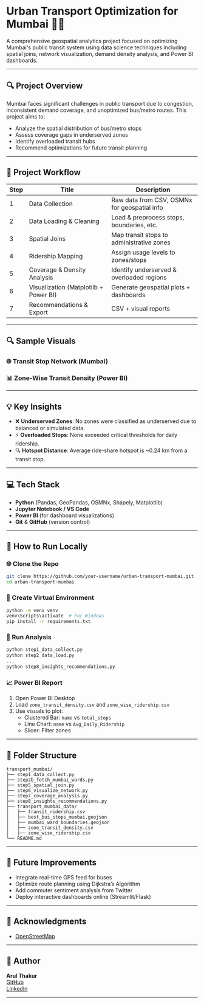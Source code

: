 # Urban Transport Optimization for Mumbai 🌆🚌



A comprehensive geospatial analytics project focused on optimizing Mumbai's public transit system using data science techniques including spatial joins, network visualization, demand density analysis, and Power BI dashboards.

---

## 🔍 Project Overview

Mumbai faces significant challenges in public transport due to congestion, inconsistent demand coverage, and unoptimized bus/metro routes. This project aims to:

- Analyze the spatial distribution of bus/metro stops
- Assess coverage gaps in underserved zones
- Identify overloaded transit hubs
- Recommend optimizations for future transit planning

---

## 📅 Project Workflow

| Step | Title                                 | Description                                  |
| ---- | ------------------------------------- | -------------------------------------------- |
| 1    | Data Collection                       | Raw data from CSV, OSMNx for geospatial info |
| 2    | Data Loading & Cleaning               | Load & preprocess stops, boundaries, etc.    |
| 3    | Spatial Joins                         | Map transit stops to administrative zones    |
| 4    | Ridership Mapping                     | Assign usage levels to zones/stops           |
| 5    | Coverage & Density Analysis           | Identify underserved & overloaded regions    |
| 6    | Visualization (Matplotlib + Power BI) | Generate geospatial plots + dashboards       |
| 7    | Recommendations & Export              | CSV + visual reports                         |

---

## 🔍 Sample Visuals

### 🌐 Transit Stop Network (Mumbai)



### 📊 Zone-Wise Transit Density (Power BI)



---

## 💡 Key Insights

- ❌ **Underserved Zones**: No zones were classified as underserved due to balanced or simulated data.
- ⚡ **Overloaded Stops**: None exceeded critical thresholds for daily ridership.
- 🔍 **Hotspot Distance**: Average ride-share hotspot is \~0.24 km from a transit stop.

---

## 💻 Tech Stack

- **Python** (Pandas, GeoPandas, OSMNx, Shapely, Matplotlib)
- **Jupyter Notebook / VS Code**
- **Power BI** (for dashboard visualizations)
- **Git** & **GitHub** (version control)

---

## 🔎 How to Run Locally

### 🌐 Clone the Repo

```bash
git clone https://github.com/your-username/urban-transport-mumbai.git
cd urban-transport-mumbai
```

### 💪 Create Virtual Environment

```bash
python -m venv venv
venv\Scripts\activate  # For Windows
pip install -r requirements.txt
```

### 📂 Run Analysis

```bash
python step1_data_collect.py
python step2_data_load.py
...
python step8_insights_recommendations.py
```

### 📈 Power BI Report

1. Open Power BI Desktop
2. Load `zone_transit_density.csv` and `zone_wise_ridership.csv`
3. Use visuals to plot:
   - Clustered Bar: `name` vs `total_stops`
   - Line Chart: `name` vs `Avg_Daily_Ridership`
   - Slicer: Filter zones

---

## 📁 Folder Structure

```
transport_mumbai/
├── step1_data_collect.py
├── step2b_fetch_mumbai_wards.py
├── step5_spatial_join.py
├── step6_visualize_network.py
├── step7_coverage_analysis.py
├── step8_insights_recommendations.py
├── transport_mumbai_data/
│   ├── transit_ridership.csv
│   ├── best_bus_stops_mumbai.geojson
│   ├── mumbai_ward_boundaries.geojson
│   ├── zone_transit_density.csv
│   ├── zone_wise_ridership.csv
└── README.md
```

---

## 🚀 Future Improvements

- Integrate real-time GPS feed for buses
- Optimize route planning using Dijkstra’s Algorithm
- Add commuter sentiment analysis from Twitter
- Deploy interactive dashboards online (Streamlit/Flask)

---

## 🙌 Acknowledgments

- [OpenStreetMap](https://www.openstreetmap.org/)


---

## 👤 Author

**Arul Thakur**\
[GitHub](https://github.com/arulthakur123)\
[LinkedIn](https://www.linkedin.com/in/your-profile)

---



